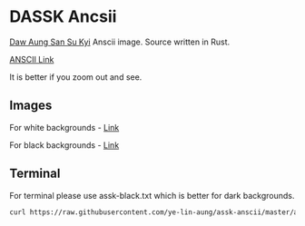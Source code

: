 # DASSK Ancsii

[Daw Aung San Su Kyi](https://en.wikipedia.org/wiki/Aung_San_Suu_Kyi) Anscii image. Source written in Rust. 

[ANSCII Link](https://raw.githubusercontent.com/ye-lin-aung/assk-anscii/master/assk.txt)

It is better if you zoom out and see.

## Images

For white backgrounds - [Link](https://raw.githubusercontent.com/ye-lin-aung/assk-anscii/master/assk.txt)

For black backgrounds - [Link](https://raw.githubusercontent.com/ye-lin-aung/assk-anscii/master/assk-black.txt)

## Terminal 

For terminal please use assk-black.txt which is better for dark backgrounds. 

```bash 
curl https://raw.githubusercontent.com/ye-lin-aung/assk-anscii/master/assk-black.txt
````
